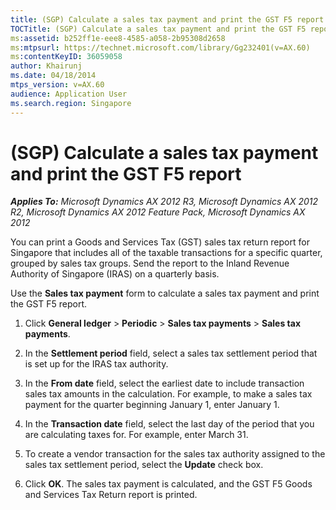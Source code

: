 ```yaml
---
title: (SGP) Calculate a sales tax payment and print the GST F5 report
TOCTitle: (SGP) Calculate a sales tax payment and print the GST F5 report
ms:assetid: b252ff1e-eee8-4585-a058-2b95308d2658
ms:mtpsurl: https://technet.microsoft.com/library/Gg232401(v=AX.60)
ms:contentKeyID: 36059058
author: Khairunj
ms.date: 04/18/2014
mtps_version: v=AX.60
audience: Application User
ms.search.region: Singapore
---
```


# (SGP) Calculate a sales tax payment and print the GST F5 report 


_**Applies To:** Microsoft Dynamics AX 2012 R3, Microsoft Dynamics AX 2012 R2, Microsoft Dynamics AX 2012 Feature Pack, Microsoft Dynamics AX 2012_

You can print a Goods and Services Tax (GST) sales tax return report for Singapore that includes all of the taxable transactions for a specific quarter, grouped by sales tax groups. Send the report to the Inland Revenue Authority of Singapore (IRAS) on a quarterly basis.

Use the **Sales tax payment** form to calculate a sales tax payment and print the GST F5 report.

1.  Click **General ledger** \> **Periodic** \> **Sales tax payments** \> **Sales tax payments**.

2.  In the **Settlement period** field, select a sales tax settlement period that is set up for the IRAS tax authority.

3.  In the **From date** field, select the earliest date to include transaction sales tax amounts in the calculation. For example, to make a sales tax payment for the quarter beginning January 1, enter January 1.

4.  In the **Transaction date** field, select the last day of the period that you are calculating taxes for. For example, enter March 31.

5.  To create a vendor transaction for the sales tax authority assigned to the sales tax settlement period, select the **Update** check box.

6.  Click **OK**. The sales tax payment is calculated, and the GST F5 Goods and Services Tax Return report is printed.

  


